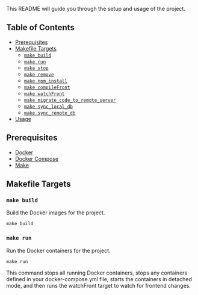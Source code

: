 This README will guide you through the setup and usage of the project.

## Table of Contents

- [Prerequisites](#prerequisites)
- [Makefile Targets](#makefile-targets)
  - [`make build`](#make-build)
  - [`make run`](#make-run)
  - [`make stop`](#make-stop)
  - [`make remove`](#make-remove)
  - [`make npm_install`](#make-npm_install)
  - [`make compileFront`](#make-compilefront)
  - [`make watchFront`](#make-watchfront)
  - [`make migrate_code_to_remote_server`](#make-migrate_code_to_remote_server)
  - [`make sync_local_db`](#make-sync_local_db)
  - [`make sync_remote_db`](#make-sync_remote_db)
- [Usage](#usage)

## Prerequisites

- [Docker](https://www.docker.com/get-started)
- [Docker Compose](https://docs.docker.com/compose/install/)
- [Make](https://www.gnu.org/software/make/)

## Makefile Targets

### `make build`
Build the Docker images for the project.

```
make build
```

### `make run`
Run the Docker containers for the project.

```
make run
```
This command stops all running Docker containers, stops any containers defined in your docker-compose.yml file, starts the containers in detached mode, and then runs the watchFront target to watch for frontend changes.

